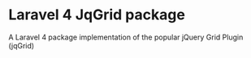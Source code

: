 # Laravel 4 JqGrid package

A Laravel 4 package implementation of the popular jQuery Grid Plugin (jqGrid)

